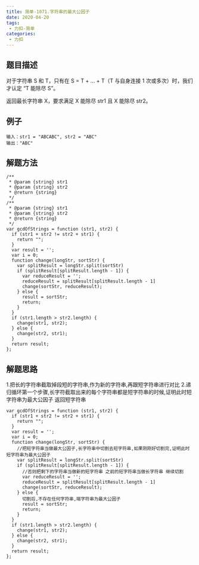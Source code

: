 ```yaml
---
title: 简单-1071.字符串的最大公因子
date: 2020-04-20
tags:
 - 力扣-简单
categories: 
 - 力扣
---
```

## 题目描述
对于字符串 S 和 T，只有在 S = T + ... + T（T 与自身连接 1 次或多次）时，我们才认定 “T 能除尽 S”。

返回最长字符串 X，要求满足 X 能除尽 str1 且 X 能除尽 str2。


## 例子
```
输入：str1 = "ABCABC", str2 = "ABC"
输出："ABC"
```

## 解题方法

```
/**
 * @param {string} str1
 * @param {string} str2
 * @return {string}
 */
/**
 * @param {string} str1
 * @param {string} str2
 * @return {string}
 */
var gcdOfStrings = function (str1, str2) {
  if (str1 + str2 != str2 + str1) {
    return "";
  }
  var result = '';
  var i = 0;
  function change(longStr, sortStr) {
    var splitResult = longStr.split(sortStr)
    if (splitResult[splitResult.length - 1]) {
      var reduceResult = '';
      reduceResult = splitResult[splitResult.length - 1]
      change(sortStr, reduceResult);
    } else {
      result = sortStr;
      return;
    }
  }
  if (str1.length > str2.length) {
    change(str1, str2);
  } else {
    change(str2, str1);
  }
  return result;
};
```
## 解题思路
1.把长的字符串截取掉段短的字符串,作为新的字符串,再跟短字符串进行对比
2.递归循环第一个步骤,长字符截取出来的每个字符串都是短字符串的时候,证明此时短字符串为最大公因子 返回短字符串

```
var gcdOfStrings = function (str1, str2) {
  if (str1 + str2 != str2 + str1) {
    return "";
  }
  var result = '';
  var i = 0;
  function change(longStr, sortStr) {
    //把短字符串当做最大公因子,长字符串中切割去短字符串,如果刚刚好切割完,证明此时短字符串为最大公因子
    var splitResult = longStr.split(sortStr)
    if (splitResult[splitResult.length - 1]) {
      //否则把剩下的字符串当做新的短字符串 之前的短字符串当做长字符串 继续切割
      var reduceResult = '';
      reduceResult = splitResult[splitResult.length - 1]
      change(sortStr, reduceResult);
    } else {
      切割后,不存在任何字符串,端字符串为最大公因子
      result = sortStr;
      return;
    }
  }
  if (str1.length > str2.length) {
    change(str1, str2);
  } else {
    change(str2, str1);
  }
  return result;
};
```